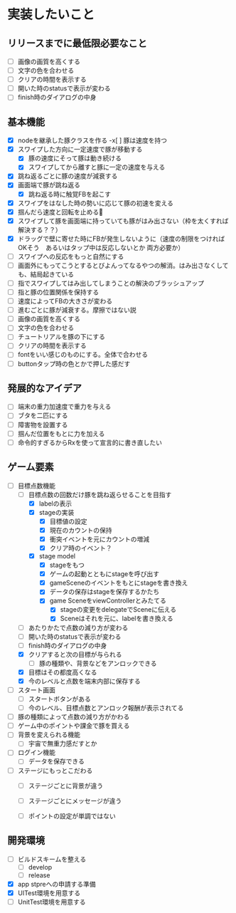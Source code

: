# 実装したいこと

## リリースまでに最低限必要なこと
- [ ] 画像の画質を高くする
- [ ] 文字の色を合わせる
- [ ] クリアの時間を表示する
- [ ] 開いた時のstatusで表示が変わる
- [ ] finish時のダイアログの中身

## 基本機能
- [x] nodeを継承した豚クラスを作る
  -x[ ] 豚は速度を持つ
- [x] スワイプした方向に一定速度で豚が移動する
  - [x] 豚の速度にそって豚は動き続ける
  - [x] スワイプしてから離すと豚に一定の速度を与える
- [x] 跳ね返るごとに豚の速度が減衰する
- [x] 画面端で豚が跳ね返る
  - [x] 跳ね返る時に触覚FBを起こす
- [x] スワイプをはなした時の勢いに応じて豚の初速を変える
- [x] 掴んだら速度と回転を止める
- [x] スワイプして豚を画面端に持っていても豚がはみ出さない（枠を太くすれば解決する？？）
- [x] ドラッグで壁に寄せた時にFBが発生しないように（速度の制限をつければOKそう　あるいはタップ中は反応しないとか 両方必要か）
- [ ] スワイプへの反応をもっと自然にする
- [ ] 画面外にもってこうとするとびよんってなるやつの解消。はみ出さなくしても、結局起きている
- [ ] 指でスワイプしてはみ出してしまうことの解決のブラッシュアップ
- [ ] 指と豚の位置関係を保持する
- [ ] 速度によってFBの大きさが変わる
- [ ] 進むごとに豚が減衰する。摩擦ではない説
- [ ] 画像の画質を高くする
- [ ] 文字の色を合わせる
- [ ] チュートリアルを豚の下にする
- [ ] クリアの時間を表示する
- [ ] fontをいい感じのものにする。全体で合わせる
- [ ] buttonタップ時の色とかで押した感だす

## 発展的なアイデア
- [ ] 端末の重力加速度で重力を与える
- [ ] ブタを二匹にする
- [ ] 障害物を設置する
- [ ] 掴んだ位置をもとに力を加える
- [ ] 命令的すぎるからRxを使って宣言的に書き直したい

## ゲーム要素
- [ ] 目標点数機能
  - [ ] 目標点数の回数だけ豚を跳ね返らせることを目指す
    - [x] labelの表示
    - [x] stageの実装
      - [x] 目標値の設定
      - [x] 現在のカウントの保持
      - [x] 衝突イベントを元にカウントの増減
      - [x] クリア時のイベント？　　
    - [x] stage model
      - [x] stageをもつ
      - [x] ゲームの起動とともにstageを呼び出す
      - [x] gameSceneのイベントをもとにstageを書き換え
      - [x] データの保存はstageを保存するかたち
      - [x] game SceneをviewControllerとみたてる
        - [x] stageの変更をdelegateでSceneに伝える
        - [x] Sceneはそれを元に、labelを書き換える
  - [ ] あたりかたで点数の減り方が変わる
  - [ ] 開いた時のstatusで表示が変わる
  - [ ] finish時のダイアログの中身
  - [x] クリアすると次の目標が与られる
    - [ ] 豚の種類や、背景などをアンロックできる
  - [x] 目標はその都度高くなる
  - [x] 今のレベルと点数を端末内部に保存する
- [ ] スタート画面
  - [ ] スタートボタンがある
  - [ ] 今のレベル、目標点数とアンロック報酬が表示されてる
- [ ] 豚の種類によって点数の減り方がかわる
- [ ] ゲーム中のポイントや課金で豚を買える
- [ ] 背景を変えられる機能
  - [ ] 宇宙で無重力感だすとか
- [ ] ログイン機能
  - [ ] データを保存できる
- [ ] ステージにもっとこだわる
  - [ ] ステージごとに背景が違う
  - [ ] ステージごとにメッセージが違う
  - [ ] ポイントの設定が単調ではない


## 開発環境
- [ ] ビルドスキームを整える
  - [ ] develop
  - [ ] release
- [x] app stpreへの申請する準備
- [x] UITest環境を用意する
- [ ] UnitTest環境を用意する
